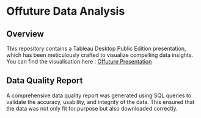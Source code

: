 # Offuture Data Analysis

## Overview
This repository contains a Tableau Desktop Public Edition presentation, which has been meticulously crafted to visualize compelling data insights.
You can find the visualisation here : [Offuture Presentation](https://public.tableau.com/views/team_select_presentation/TeamSelectPresentation?:language=en-US&:sid=&:display_count=n&:origin=viz_share_link)

## Data Quality Report
A comprehensive data quality report was generated using SQL queries to validate the accuracy, usability, and integrity of the data. This ensured that the data was not only fit for purpose but also downloaded correctly.


